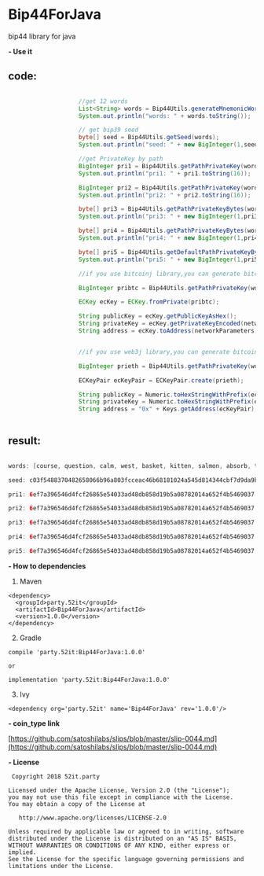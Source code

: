 # Bip44ForJava
bip44 library for java

**- Use it**


## code: ##

```java

                    //get 12 words
                    List<String> words = Bip44Utils.generateMnemonicWords();
                    System.out.println("words: " + words.toString());

                    // get bip39 seed
                    byte[] seed = Bip44Utils.getSeed(words);
                    System.out.println("seed: " + new BigInteger(1,seed).toString(16));

                    //get PrivateKey by path
                    BigInteger pri1 = Bip44Utils.getPathPrivateKey(words,"m/44'/194'/0'/0/0");
                    System.out.println("pri1: " + pri1.toString(16));

                    BigInteger pri2 = Bip44Utils.getPathPrivateKey(words,seed,"m/44'/194'/0'/0/0");
                    System.out.println("pri2: " + pri2.toString(16));

                    byte[] pri3 = Bip44Utils.getPathPrivateKeyBytes(words, "m/44'/194'/0'/0/0");
                    System.out.println("pri3: " + new BigInteger(1,pri3).toString(16));

                    byte[] pri4 = Bip44Utils.getPathPrivateKeyBytes(words, seed,"m/44'/194'/0'/0/0");
                    System.out.println("pri4: " + new BigInteger(1,pri4).toString(16));

                    byte[] pri5 = Bip44Utils.getDefaultPathPrivateKeyBytes(words, 194);
                    System.out.println("pri5: " + new BigInteger(1,pri5).toString(16));

                    //if you use bitcoinj library,you can generate bitcoin privatekey and public key and address like this:

                    BigInteger pribtc = Bip44Utils.getPathPrivateKey(words,"m/44'/0'/0'/0/0");

                    ECKey ecKey = ECKey.fromPrivate(pribtc);

	                String publicKey = ecKey.getPublicKeyAsHex();
	                String privateKey = ecKey.getPrivateKeyEncoded(networkParameters).toString();
	                String address = ecKey.toAddress(networkParameters).toString();


                    //if you use web3j library,you can generate bitcoin privatekey and public key and address like this:

					BigInteger prieth = Bip44Utils.getPathPrivateKey(words,"m/44'/60'/0'/0/0");

                    ECKeyPair ecKeyPair = ECKeyPair.create(prieth);

	                String publicKey = Numeric.toHexStringWithPrefix(ecKeyPair.getPublicKey());
	                String privateKey = Numeric.toHexStringWithPrefix(ecKeyPair.getPrivateKey());
	                String address = "0x" + Keys.getAddress(ecKeyPair);
                    


```



## result: ##

```java

words: [course, question, calm, west, basket, kitten, salmon, absorb, tool, ankle, mixed, endorse]

seed: c03f5488370482658066b96a803fcceac46b68181024a545d814344cbf7d9da9b478a20d0b95ebef268b7c24afd4540c59a4567146d45d2db891ca2576d409c7

pri1: 6ef7a396546d4fcf26865e54033ad48db858d19b5a08782014a652f4b5469037

pri2: 6ef7a396546d4fcf26865e54033ad48db858d19b5a08782014a652f4b5469037

pri3: 6ef7a396546d4fcf26865e54033ad48db858d19b5a08782014a652f4b5469037

pri4: 6ef7a396546d4fcf26865e54033ad48db858d19b5a08782014a652f4b5469037

pri5: 6ef7a396546d4fcf26865e54033ad48db858d19b5a08782014a652f4b5469037


```



 **- How to dependencies**
1. Maven

```base
<dependency>
  <groupId>party.52it</groupId>
  <artifactId>Bip44ForJava</artifactId>
  <version>1.0.0</version>
</dependency>
```
2. Gradle

```base
compile 'party.52it:Bip44ForJava:1.0.0'

or

implementation 'party.52it:Bip44ForJava:1.0.0'

```
3. Ivy

```base
<dependency org='party.52it' name='Bip44ForJava' rev='1.0.0'/>
```


 **- coin_type link**


[https://github.com/satoshilabs/slips/blob/master/slip-0044.md](https://github.com/satoshilabs/slips/blob/master/slip-0044.md)







 **- License**

     Copyright 2018 52it.party
    
    Licensed under the Apache License, Version 2.0 (the "License");
    you may not use this file except in compliance with the License.
    You may obtain a copy of the License at
    
       http://www.apache.org/licenses/LICENSE-2.0
    
    Unless required by applicable law or agreed to in writing, software
    distributed under the License is distributed on an "AS IS" BASIS,
    WITHOUT WARRANTIES OR CONDITIONS OF ANY KIND, either express or implied.
    See the License for the specific language governing permissions and
    limitations under the License.